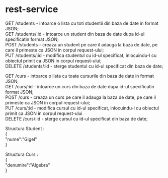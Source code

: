 # rest-service

GET /students - intoarce o lista cu toti studentii din baza de date in format JSON;  
GET /students/:id - intoarce un student din baza de date dupa id-ul specificatin format JSON;  
POST /students - creaza un student pe care il adauga la baza de date, pe care il primeste ca JSON in corpul request-ului;  
PUT /students/:id - modifica studentul cu id-ul specificat, inlocuindu-l cu obiectul primit ca JSON in corpul request-ului;  
DELETE /students/:id - sterge studentul cu id-ul specificat din baza de date;  

GET /curs - intoarce o lista cu toate cursurile din baza de date in format JSON;  
GET /curs/:id - intoarce un curs din baza de date dupa id-ul specificatin format JSON;  
POST /curs - creaza un curs pe care il adauga la baza de date, pe care il primeste ca JSON in corpul request-ului;  
PUT /curs/:id - modifica cursul cu id-ul specificat, inlocuindu-l cu obiectul primit ca JSON in corpul request-ului  
DELETE /curs/:id - sterge cursul cu id-ul specificat din baza de date;


Structura Student :   
    {  
        "nume":"Gigel"  
    }  
      
Structura Curs :  
    {  
        "denumire":"Algebra"  
    }  